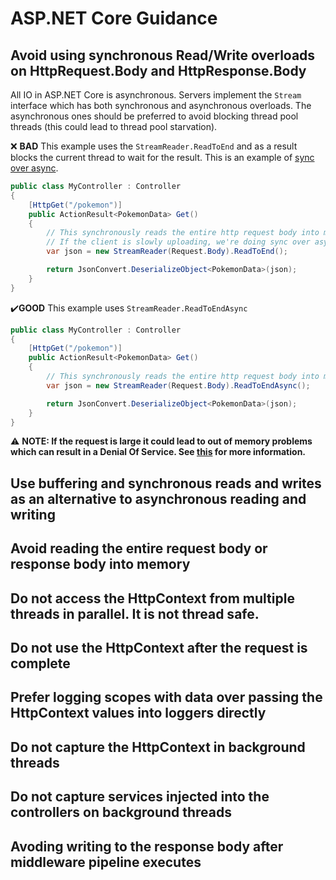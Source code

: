 # ASP.NET Core Guidance

## Avoid using synchronous Read/Write overloads on HttpRequest.Body and HttpResponse.Body

All IO in ASP.NET Core is asynchronous. Servers implement the `Stream` interface which has both synchronous and asynchronous overloads. The asynchronous ones should be preferred to avoid blocking thread pool threads (this could lead to thread pool starvation).

❌ **BAD** This example uses the `StreamReader.ReadToEnd` and as a result blocks the current thread to wait for the result. This is an example of [sync over async](AsyncGuidance.md#avoid-using-taskresult-and-taskwait).

```C#
public class MyController : Controller
{
    [HttpGet("/pokemon")]
    public ActionResult<PokemonData> Get()
    {
        // This synchronously reads the entire http request body into memory.
        // If the client is slowly uploading, we're doing sync over async because Kestrel does *NOT* support synchronous reads.
        var json = new StreamReader(Request.Body).ReadToEnd();

        return JsonConvert.DeserializeObject<PokemonData>(json);
    }
}
```

✔️**GOOD** This example uses `StreamReader.ReadToEndAsync` 

```C#
public class MyController : Controller
{
    [HttpGet("/pokemon")]
    public ActionResult<PokemonData> Get()
    {
        // This synchronously reads the entire http request body into memory.
        var json = new StreamReader(Request.Body).ReadToEndAsync();

        return JsonConvert.DeserializeObject<PokemonData>(json);
    }
}
```

:warning: **NOTE: If the request is large it could lead to out of memory problems which can result in a Denial Of Service. See [this](#avoid-reading-the-entire-request-body-or-response-body-into-memory) for more information.**


## Use buffering and synchronous reads and writes as an alternative to asynchronous reading and writing

## Avoid reading the entire request body or response body into memory

## Do not access the HttpContext from multiple threads in parallel. It is not thread safe.

## Do not use the HttpContext after the request is complete

## Prefer logging scopes with data over passing the HttpContext values into loggers directly

## Do not capture the HttpContext in background threads

## Do not capture services injected into the controllers on background threads

## Avoding writing to the response body after middleware pipeline executes
